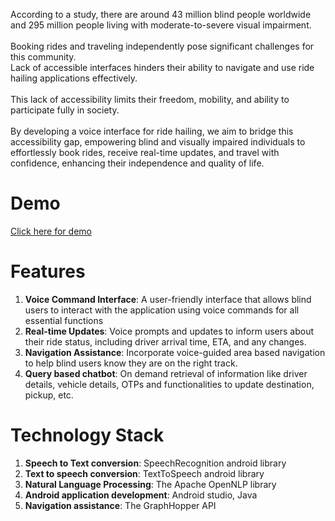 According to a study, there are around 43 million blind people worldwide and 295 million people living with moderate-to-severe visual impairment.\
\
Booking rides and traveling independently pose significant challenges for this community.\
Lack of accessible interfaces hinders their ability to navigate and use ride hailing applications
effectively.\
\
This lack of accessibility limits their freedom, mobility, and ability to participate fully in society.\
\
By developing a voice interface for ride hailing, we aim to bridge this accessibility gap, empowering blind and visually impaired individuals to effortlessly book rides, receive real-time updates, and travel with confidence, enhancing their independence and quality of life.

# Demo

[Click here for demo](https://drive.google.com/file/d/1XSnlC4Wb6Yn0GoEDASwYTWRFKjDdSyyR/view)

# Features
1. **Voice Command Interface**: A user-friendly interface that allows blind users to interact with the application using voice commands for all essential functions
2. **Real-time Updates**: Voice prompts and updates to inform users about their ride status, including driver arrival time, ETA, and any changes.
3. **Navigation Assistance**: Incorporate voice-guided area based navigation to help blind users know they are on the right track.
4. **Query based chatbot**: On demand retrieval of information like driver details, vehicle details, OTPs and functionalities to update destination, pickup, etc.

# Technology Stack
1. **Speech to Text conversion**: SpeechRecognition android library
2. **Text to speech conversion**: TextToSpeech android library
3. **Natural Language Processing**: The Apache OpenNLP library
4. **Android application development**: Android studio, Java
5. **Navigation assistance**: The GraphHopper API
